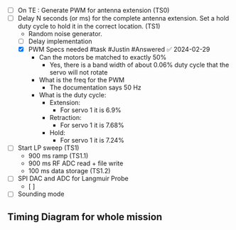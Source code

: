 
- [ ] On TE : Generate PWM for antenna extension (TS0)
- [ ] Delay N seconds (or ms)  for the complete antenna extension.  Set a hold duty cycle to hold it in the correct location. (TS1)
	- Random noise generator.
	- [ ] Delay implementation 
	- [x] PWM Specs needed #task #Justin #Answered ✅ 2024-02-29
		- Can the motors be matched to exactly 50% 
			- Yes, there is a band width of about 0.06% duty cycle that the servo will not rotate
		- What is the freq for the PWM
			- The documentation says 50 Hz
		- What is the duty cycle: 
			- Extension: 
				- For servo 1 it is 6.9%
			- Retraction:
				- For servo 1 it is 7.68%
			- Hold: 
				- For servo 1 it is 7.24%
- [ ] Start LP sweep (TS1)
	- 900 ms ramp (TS1.1)
	- 900 ms RF ADC read + file write
	- 100 ms data storage (TS1.2)
- [ ] SPI DAC and ADC for Langmuir Probe
	- [ ] 
- [ ] Sounding mode

## Timing Diagram for whole mission

